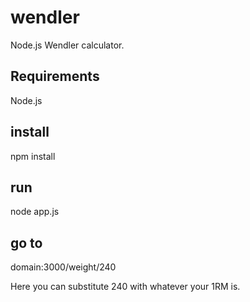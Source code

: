# wendler
Node.js Wendler calculator.

## Requirements
Node.js

## install
npm install

## run
node app.js

## go to
domain:3000/weight/240

Here you can substitute 240 with whatever your 1RM is. 

